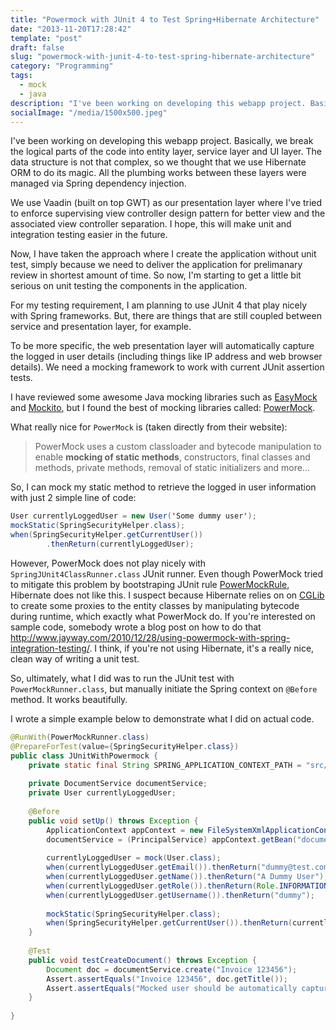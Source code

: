 ```yaml
---
title: "Powermock with JUnit 4 to Test Spring+Hibernate Architecture"
date: "2013-11-20T17:28:42"
template: "post"
draft: false
slug: "powermock-with-junit-4-to-test-spring-hibernate-architecture"
category: "Programming"
tags:
  - mock
  - java
description: "I've been working on developing this webapp project. Basically, we break the logical parts of the code into entity layer, service layer and UI layer. The data structure is not that complex, so we thought that we use Hibernate ORM to do its magic. All the plumbing works between these layers were managed via Spring dependency injection."
socialImage: "/media/1500x500.jpeg"
---
```


I've been working on developing this webapp project. Basically, we break the logical parts of the code into entity layer, service layer and UI layer. The data structure is not that complex, so we thought that we use Hibernate ORM to do its magic. All the plumbing works between these layers were managed via Spring dependency injection.

We use Vaadin (built on top GWT) as our presentation layer where I've tried to enforce supervising view controller design pattern for better view and the associated view controller separation. I hope, this will make unit and integration testing easier in the future.

Now, I have taken the approach where I create the application without unit test, simply because we need to deliver the application for prelimanary review in shortest amount of time. So now, I'm starting to get a little bit serious on unit testing the components in the application.

For my testing requirement, I am planning to use JUnit 4 that play nicely with Spring frameworks. But, there are things that are still coupled between service and presentation layer, for example.

To be more specific, the web presentation layer will automatically capture the logged in user details (including things like IP address and web browser details). We need a mocking framework to work with current JUnit assertion tests.

I have reviewed some awesome Java mocking libraries such as [EasyMock](http://easymock.org) and [Mockito](https://code.google.com/p/mockito/), but I found the best of mocking libraries called: [PowerMock](https://code.google.com/p/powermock/).

What really nice for `PowerMock` is (taken directly from their website):

> PowerMock uses a custom classloader and bytecode manipulation to enable **mocking of static methods**, constructors, final classes and methods, private methods, removal of static initializers and more...

So, I can mock my static method to retrieve the logged in user information with just 2 simple line of code:

```java
User currentlyLoggedUser = new User('Some dummy user');
mockStatic(SpringSecurityHelper.class);
when(SpringSecurityHelper.getCurrentUser())
        .thenReturn(currentlyLoggedUser);
```

However, PowerMock does not play nicely with `SpringJUnit4ClassRunner.class` JUnit runner. Even though PowerMock tried to mitigate this problem by bootstraping JUnit rule  [PowerMockRule](https://code.google.com/p/powermock/wiki/PowerMockRule), Hibernate does not like this. I suspect because Hibernate relies on on [CGLib](http://cglib.sourceforge.net) to create some proxies to the entity classes by manipulating bytecode during runtime, which exactly what PowerMock do. If you're interested on sample code, somebody wrote a blog post on how to do that http://www.jayway.com/2010/12/28/using-powermock-with-spring-integration-testing/. I think, if you're not using Hibernate, it's a really nice, clean way of writing a unit test.

So, ultimately, what I did was to run the JUnit test with `PowerMockRunner.class`, but manually initiate the Spring context on `@Before` method. It works beautifully.

I wrote a simple example below to demonstrate what I did on actual code.


```java
@RunWith(PowerMockRunner.class)
@PrepareForTest(value={SpringSecurityHelper.class})
public class JUnitWithPowermock {
	private static final String SPRING_APPLICATION_CONTEXT_PATH = "src/main/webapp/WEB-INF/root-context.xml";
	
	private DocumentService documentService;
	private User currentlyLoggedUser;
	
	@Before
	public void setUp() throws Exception {
		ApplicationContext appContext = new FileSystemXmlApplicationContext(SPRING_APPLICATION_CONTEXT_PATH);
		documentService = (PrincipalService) appContext.getBean("documentService");
		
		currentlyLoggedUser = mock(User.class);
		when(currentlyLoggedUser.getEmail()).thenReturn("dummy@test.com");
		when(currentlyLoggedUser.getName()).thenReturn("A Dummy User");
		when(currentlyLoggedUser.getRole()).thenReturn(Role.INFORMATION_MANAGER);
		when(currentlyLoggedUser.getUsername()).thenReturn("dummy");
		
		mockStatic(SpringSecurityHelper.class);
		when(SpringSecurityHelper.getCurrentUser()).thenReturn(currentlyLoggedUser);
	}
	
	@Test
	public void testCreateDocument() throws Exception {
		Document doc = documentService.create("Invoice 123456");
		Assert.assertEquals("Invoice 123456", doc.getTitle());
		Assert.assertEquals("Mocked user should be automatically captured", currentlyLoggedUser, doc.getAuthor());
	}
	
}
```
